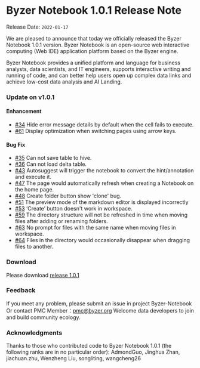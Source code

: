 # Byzer Notebook 1.0.1 Release Note
Release Date: `2022-01-17`

We are pleased to announce that today we officially released the Byzer Notebook 1.0.1 version. Byzer Notebook is an open-source web interactive computing (Web IDE) application platform based on the Byzer engine.

Byzer Notebook provides a unified platform and language for business analysts, data scientists, and IT engineers, supports interactive writing and running of code, and can better help users open up complex data links and achieve low-cost data analysis and AI Landing.

### Update on v1.0.1

#### Enhancement

- [#34](https://github.com/byzer-org/byzer-notebook-vue/issues/34)  Hide error message details by default when the cell fails to execute. 
- [#61](https://github.com/byzer-org/byzer-notebook-vue/issues/61)  Display optimization when switching pages using arrow keys.

#### Bug Fix
- [#35](https://github.com/byzer-org/byzer-notebook/issues/35) Can not save table to hive.
- [#36](https://github.com/byzer-org/byzer-notebook/issues/36) Can not load delta table. 
- [#43](https://github.com/byzer-org/byzer-notebook/issues/43) Autosuggest will trigger the notebook to convert the hint/annotation and execute it.
- [#47](https://github.com/byzer-org/byzer-notebook-vue/issues/47) The page would automatically refresh when creating a Notebook on the home page. 
- [#48](https://github.com/byzer-org/byzer-notebook-vue/issues/48) Create folder button show 'clone' bug.
- [#51](https://github.com/byzer-org/byzer-notebook-vue/issues/51) The preview mode of the markdown editor is displayed incorrectly 
- [#53](https://github.com/byzer-org/byzer-notebook-vue/issues/53) ‘Create’ button doesn't work in workspace. 
- [#59](https://github.com/byzer-org/byzer-notebook-vue/issues/59) The directory structure will not be refreshed in time when moving files after adding or renaming folders. 
- [#63](https://github.com/byzer-org/byzer-notebook-vue/issues/63) No prompt for files with the same name when moving files in workspace. 
- [#64](https://github.com/byzer-org/byzer-notebook-vue/issues/64) Files in the directory would occasionally disappear when dragging files to another.



### Download

Please download [release 1.0.1](https://download.byzer.org/byzer-notebook/1.0.1/Byzer-Notebook-1.0.1.tar.gz)

### Feedback
If you meet any problem, please submit an issue in project Byzer-Notebook
Or contact PMC Member：[pmc@byzer.org](mailto:pmc@byzer.org)
Welcome data developers to join and build community ecology.

### Acknowledgments
Thanks to those who contributed code to Byzer Notebook 1.0.1 (the following ranks are in no particular order): AdmondGuo, Jinghua Zhan, jiachuan.zhu, Wenzheng Liu, songliting, wangcheng26